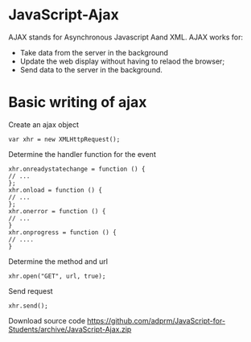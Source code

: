 # JavaScript-Ajax

AJAX stands for Asynchronous Javascript Aand XML.
AJAX works for:

<ul>
<li>Take data from the server in the background</li>
<li>Update the web display without having to relaod the browser;</li>
<li>Send data to the server in the background.</li>
</ul>

# Basic writing of ajax

Create an ajax object

```
var xhr = new XMLHttpRequest();
```

Determine the handler function for the event

```
xhr.onreadystatechange = function () {
// ...
};
xhr.onload = function () {
// ...
};
xhr.onerror = function () {
// ...
}
xhr.onprogress = function () {
// ....
}
```

Determine the method and url

```
xhr.open("GET", url, true);
```

Send request

```
xhr.send();
```

Download source code https://github.com/adprm/JavaScript-for-Students/archive/JavaScript-Ajax.zip
